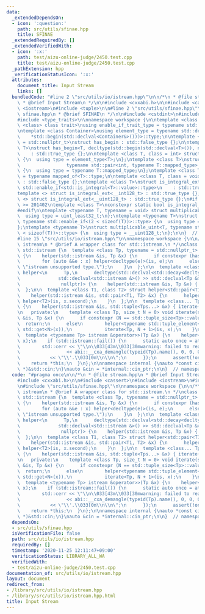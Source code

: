 ```yaml
---
data:
  _extendedDependsOn:
  - icon: ':question:'
    path: src/utils/sfinae.hpp
    title: SFINAE
  _extendedRequiredBy: []
  _extendedVerifiedWith:
  - icon: ':x:'
    path: test/aizu-online-judge/2450.test.cpp
    title: test/aizu-online-judge/2450.test.cpp
  _pathExtension: hpp
  _verificationStatusIcon: ':x:'
  attributes:
    document_title: Input Stream
    links: []
  bundledCode: "#line 2 \"src/utils/io/istream.hpp\"\n\n/*\n * @file stream.hpp\n\
    \ * @brief Input Stream\n */\n\n#include <cxxabi.h>\n\n#include <cassert>\n#include\
    \ <iostream>\n#include <tuple>\n\n#line 2 \"src/utils/sfinae.hpp\"\n\n/*\n * @file\
    \ sfinae.hpp\n * @brief SFINAE\n */\n\n#include <cstdint>\n#include <iterator>\n\
    #include <type_traits>\n\nnamespace workspace {\n\ntemplate <class type, template\
    \ <class> class trait>\nusing enable_if_trait_type = typename std::enable_if<trait<type>::value>::type;\n\
    \ntemplate <class Container>\nusing element_type = typename std::decay<decltype(\n\
    \    *std::begin(std::declval<Container&>()))>::type;\n\ntemplate <class T, class\
    \ = std::nullptr_t>\nstruct has_begin : std::false_type {};\n\ntemplate <class\
    \ T>\nstruct has_begin<T, decltype(std::begin(std::declval<T>()), nullptr)>\n\
    \    : std::true_type {};\n\ntemplate <class T, class = int> struct mapped_of\
    \ {\n  using type = element_type<T>;\n};\ntemplate <class T>\nstruct mapped_of<T,\n\
    \                 typename std::pair<int, typename T::mapped_type>::first_type>\
    \ {\n  using type = typename T::mapped_type;\n};\ntemplate <class T> using mapped_type\
    \ = typename mapped_of<T>::type;\n\ntemplate <class T, class = void> struct is_integral_ext\
    \ : std::false_type {};\ntemplate <class T>\nstruct is_integral_ext<\n    T, typename\
    \ std::enable_if<std::is_integral<T>::value>::type>\n    : std::true_type {};\n\
    template <> struct is_integral_ext<__int128_t> : std::true_type {};\ntemplate\
    \ <> struct is_integral_ext<__uint128_t> : std::true_type {};\n#if __cplusplus\
    \ >= 201402\ntemplate <class T>\nconstexpr static bool is_integral_ext_v = is_integral_ext<T>::value;\n\
    #endif\n\ntemplate <typename T, typename = void> struct multiplicable_uint {\n\
    \  using type = uint_least32_t;\n};\ntemplate <typename T>\nstruct multiplicable_uint<T,\
    \ typename std::enable_if<(2 < sizeof(T))>::type> {\n  using type = uint_least64_t;\n\
    };\ntemplate <typename T>\nstruct multiplicable_uint<T, typename std::enable_if<(4\
    \ < sizeof(T))>::type> {\n  using type = __uint128_t;\n};\n\n}  // namespace workspace\n\
    #line 15 \"src/utils/io/istream.hpp\"\n\nnamespace workspace {\n\n/*\n * @class\
    \ istream\n * @brief A wrapper class for std::istream.\n */\nclass istream : public\
    \ std::istream {\n  template <class Tp, typename = std::nullptr_t> struct helper\
    \ {\n    helper(std::istream &is, Tp &x) {\n      if constexpr (has_begin<Tp>::value)\n\
    \        for (auto &&e : x) helper<decltype(e)>(is, e);\n      else\n        static_assert(has_begin<Tp>::value,\
    \ \"istream unsupported type.\");\n    }\n  };\n\n  template <class Tp>\n  struct\
    \ helper<\n      Tp,\n      decltype(std::declval<std::decay<decltype(\n     \
    \              std::declval<std::istream &>() >> std::declval<Tp &>())>>(),\n\
    \               nullptr)> {\n    helper(std::istream &is, Tp &x) { is >> x; }\n\
    \  };\n\n  template <class T1, class T2> struct helper<std::pair<T1, T2>> {\n\
    \    helper(std::istream &is, std::pair<T1, T2> &x) {\n      helper<T1>(is, x.first),\
    \ helper<T2>(is, x.second);\n    }\n  };\n\n  template <class... Tps> struct helper<std::tuple<Tps...>>\
    \ {\n    helper(std::istream &is, std::tuple<Tps...> &x) { iterate(is, x); }\n\
    \n   private:\n    template <class Tp, size_t N = 0> void iterate(std::istream\
    \ &is, Tp &x) {\n      if constexpr (N == std::tuple_size<Tp>::value)\n      \
    \  return;\n      else\n        helper<typename std::tuple_element<N, Tp>::type>(is,\
    \ std::get<N>(x)),\n            iterate<Tp, N + 1>(is, x);\n    }\n  };\n\n public:\n\
    \  template <typename Tp> istream &operator>>(Tp &x) {\n    helper<Tp>(*this,\
    \ x);\n    if (std::istream::fail()) {\n      static auto once = atexit([] {\n\
    \        std::cerr << \"\\n\\033[43m\\033[30mwarning: failed to read \\'\"\n \
    \                 << abi::__cxa_demangle(typeid(Tp).name(), 0, 0, 0)\n       \
    \           << \"\\'.\\033[0m\\n\\n\";\n      });\n      assert(!once);\n    }\n\
    \    return *this;\n  }\n};\n\nnamespace internal {\nauto *const cin_ptr = (istream\
    \ *)&std::cin;\n}\nauto &cin = *internal::cin_ptr;\n\n}  // namespace workspace\n"
  code: "#pragma once\n\n/*\n * @file stream.hpp\n * @brief Input Stream\n */\n\n\
    #include <cxxabi.h>\n\n#include <cassert>\n#include <iostream>\n#include <tuple>\n\
    \n#include \"src/utils/sfinae.hpp\"\n\nnamespace workspace {\n\n/*\n * @class\
    \ istream\n * @brief A wrapper class for std::istream.\n */\nclass istream : public\
    \ std::istream {\n  template <class Tp, typename = std::nullptr_t> struct helper\
    \ {\n    helper(std::istream &is, Tp &x) {\n      if constexpr (has_begin<Tp>::value)\n\
    \        for (auto &&e : x) helper<decltype(e)>(is, e);\n      else\n        static_assert(has_begin<Tp>::value,\
    \ \"istream unsupported type.\");\n    }\n  };\n\n  template <class Tp>\n  struct\
    \ helper<\n      Tp,\n      decltype(std::declval<std::decay<decltype(\n     \
    \              std::declval<std::istream &>() >> std::declval<Tp &>())>>(),\n\
    \               nullptr)> {\n    helper(std::istream &is, Tp &x) { is >> x; }\n\
    \  };\n\n  template <class T1, class T2> struct helper<std::pair<T1, T2>> {\n\
    \    helper(std::istream &is, std::pair<T1, T2> &x) {\n      helper<T1>(is, x.first),\
    \ helper<T2>(is, x.second);\n    }\n  };\n\n  template <class... Tps> struct helper<std::tuple<Tps...>>\
    \ {\n    helper(std::istream &is, std::tuple<Tps...> &x) { iterate(is, x); }\n\
    \n   private:\n    template <class Tp, size_t N = 0> void iterate(std::istream\
    \ &is, Tp &x) {\n      if constexpr (N == std::tuple_size<Tp>::value)\n      \
    \  return;\n      else\n        helper<typename std::tuple_element<N, Tp>::type>(is,\
    \ std::get<N>(x)),\n            iterate<Tp, N + 1>(is, x);\n    }\n  };\n\n public:\n\
    \  template <typename Tp> istream &operator>>(Tp &x) {\n    helper<Tp>(*this,\
    \ x);\n    if (std::istream::fail()) {\n      static auto once = atexit([] {\n\
    \        std::cerr << \"\\n\\033[43m\\033[30mwarning: failed to read \\'\"\n \
    \                 << abi::__cxa_demangle(typeid(Tp).name(), 0, 0, 0)\n       \
    \           << \"\\'.\\033[0m\\n\\n\";\n      });\n      assert(!once);\n    }\n\
    \    return *this;\n  }\n};\n\nnamespace internal {\nauto *const cin_ptr = (istream\
    \ *)&std::cin;\n}\nauto &cin = *internal::cin_ptr;\n\n}  // namespace workspace\n"
  dependsOn:
  - src/utils/sfinae.hpp
  isVerificationFile: false
  path: src/utils/io/istream.hpp
  requiredBy: []
  timestamp: '2020-11-25 12:11:47+09:00'
  verificationStatus: LIBRARY_ALL_WA
  verifiedWith:
  - test/aizu-online-judge/2450.test.cpp
documentation_of: src/utils/io/istream.hpp
layout: document
redirect_from:
- /library/src/utils/io/istream.hpp
- /library/src/utils/io/istream.hpp.html
title: Input Stream
---
```

